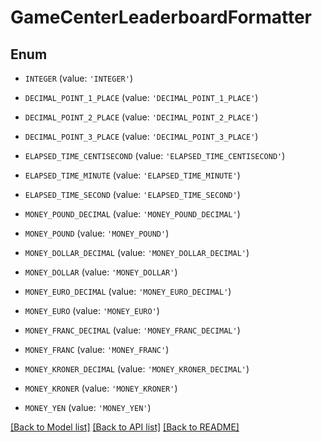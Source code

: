 # GameCenterLeaderboardFormatter


## Enum

* `INTEGER` (value: `'INTEGER'`)

* `DECIMAL_POINT_1_PLACE` (value: `'DECIMAL_POINT_1_PLACE'`)

* `DECIMAL_POINT_2_PLACE` (value: `'DECIMAL_POINT_2_PLACE'`)

* `DECIMAL_POINT_3_PLACE` (value: `'DECIMAL_POINT_3_PLACE'`)

* `ELAPSED_TIME_CENTISECOND` (value: `'ELAPSED_TIME_CENTISECOND'`)

* `ELAPSED_TIME_MINUTE` (value: `'ELAPSED_TIME_MINUTE'`)

* `ELAPSED_TIME_SECOND` (value: `'ELAPSED_TIME_SECOND'`)

* `MONEY_POUND_DECIMAL` (value: `'MONEY_POUND_DECIMAL'`)

* `MONEY_POUND` (value: `'MONEY_POUND'`)

* `MONEY_DOLLAR_DECIMAL` (value: `'MONEY_DOLLAR_DECIMAL'`)

* `MONEY_DOLLAR` (value: `'MONEY_DOLLAR'`)

* `MONEY_EURO_DECIMAL` (value: `'MONEY_EURO_DECIMAL'`)

* `MONEY_EURO` (value: `'MONEY_EURO'`)

* `MONEY_FRANC_DECIMAL` (value: `'MONEY_FRANC_DECIMAL'`)

* `MONEY_FRANC` (value: `'MONEY_FRANC'`)

* `MONEY_KRONER_DECIMAL` (value: `'MONEY_KRONER_DECIMAL'`)

* `MONEY_KRONER` (value: `'MONEY_KRONER'`)

* `MONEY_YEN` (value: `'MONEY_YEN'`)

[[Back to Model list]](../README.md#documentation-for-models) [[Back to API list]](../README.md#documentation-for-api-endpoints) [[Back to README]](../README.md)


